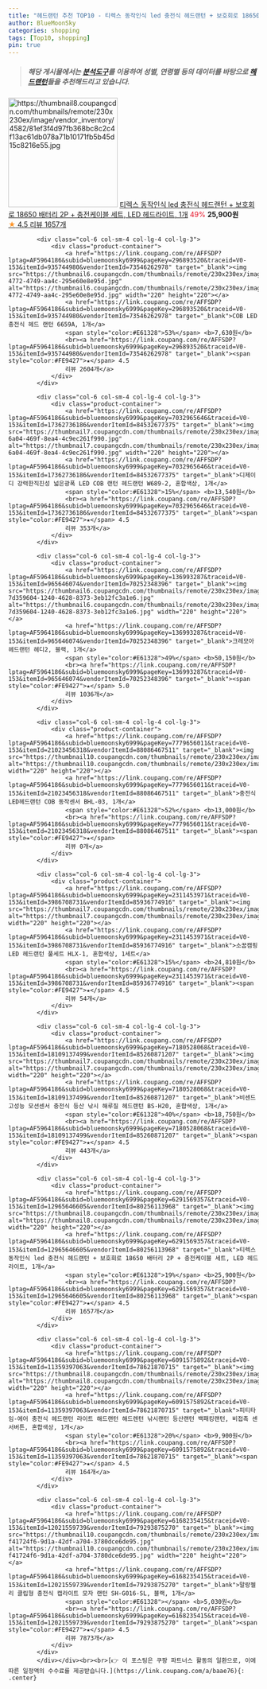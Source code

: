 ```yaml
---
title: "헤드랜턴 추천 TOP10 - 티렉스 동작인식 led 충전식 헤드랜턴 + 보호회로 18650 배터리 2P + 충전케이블 세트, LED 헤드라이트, 1개"
author: BlueMoonSky
categories: shopping
tags: [Top10, shopping]
pin: true
---
```


> ##### 해당 게시물에서는 [**분석도구**](https://itemscout.io/)를 이용하여 **성별**, **연령별** 등의 데이터를 바탕으로 [**헤드랜턴**](https://link.coupang.com/a/baae76)들을 추천해드리고 있습니다.
<div class="container"><div class="row">
            <div class="col-6 col-sm-4 col-lg-4 col-lg-3">
                <div class="product-container">
                    <a href="https://link.coupang.com/re/AFFSDP?lptag=AF5964186&subid=bluemoonsky6999&pageKey=6291569357&traceid=V0-153&itemId=12965646605&vendorItemId=80256113968" target="_blank"><img src="https://thumbnail8.coupangcdn.com/thumbnails/remote/230x230ex/image/vendor_inventory/4582/81ef3f4d97fb368bc8c2c4f13ac61db078a71b10171fb5b45d15c8216e55.jpg" alt="https://thumbnail8.coupangcdn.com/thumbnails/remote/230x230ex/image/vendor_inventory/4582/81ef3f4d97fb368bc8c2c4f13ac61db078a71b10171fb5b45d15c8216e55.jpg" width="220" height="220"></a>
                    <a href="https://link.coupang.com/re/AFFSDP?lptag=AF5964186&subid=bluemoonsky6999&pageKey=6291569357&traceid=V0-153&itemId=12965646605&vendorItemId=80256113968" target="_blank">티렉스 동작인식 led 충전식 헤드랜턴 + 보호회로 18650 배터리 2P + 충전케이블 세트, LED 헤드라이트, 1개</a>
                    <span style="color:#E61328">49%</span> <b>25,900원</b>
                    <br><a href="https://link.coupang.com/re/AFFSDP?lptag=AF5964186&subid=bluemoonsky6999&pageKey=6291569357&traceid=V0-153&itemId=12965646605&vendorItemId=80256113968" target="_blank"><span style="color:#FE9427">★</span> 4.5
                    리뷰 1657개</a>
                </div>
            </div>
            
            <div class="col-6 col-sm-4 col-lg-4 col-lg-3">
                <div class="product-container">
                    <a href="https://link.coupang.com/re/AFFSDP?lptag=AF5964186&subid=bluemoonsky6999&pageKey=296893520&traceid=V0-153&itemId=935744980&vendorItemId=73546262978" target="_blank"><img src="https://thumbnail6.coupangcdn.com/thumbnails/remote/230x230ex/image/retail/images/2021/01/20/9/2/158c1796-4772-4749-aa4c-295e60e8e95d.jpg" alt="https://thumbnail6.coupangcdn.com/thumbnails/remote/230x230ex/image/retail/images/2021/01/20/9/2/158c1796-4772-4749-aa4c-295e60e8e95d.jpg" width="220" height="220"></a>
                    <a href="https://link.coupang.com/re/AFFSDP?lptag=AF5964186&subid=bluemoonsky6999&pageKey=296893520&traceid=V0-153&itemId=935744980&vendorItemId=73546262978" target="_blank">COB LED 충전식 헤드 랜턴 6659A, 1개</a>
                    <span style="color:#E61328">53%</span> <b>7,630원</b>
                    <br><a href="https://link.coupang.com/re/AFFSDP?lptag=AF5964186&subid=bluemoonsky6999&pageKey=296893520&traceid=V0-153&itemId=935744980&vendorItemId=73546262978" target="_blank"><span style="color:#FE9427">★</span> 4.5
                    리뷰 2604개</a>
                </div>
            </div>
            
            <div class="col-6 col-sm-4 col-lg-4 col-lg-3">
                <div class="product-container">
                    <a href="https://link.coupang.com/re/AFFSDP?lptag=AF5964186&subid=bluemoonsky6999&pageKey=7032965646&traceid=V0-153&itemId=17362736186&vendorItemId=84532677375" target="_blank"><img src="https://thumbnail7.coupangcdn.com/thumbnails/remote/230x230ex/image/retail/images/2022/12/30/12/9/f4ccc8d9-6a04-469f-8ea4-4c9ec261f990.jpg" alt="https://thumbnail7.coupangcdn.com/thumbnails/remote/230x230ex/image/retail/images/2022/12/30/12/9/f4ccc8d9-6a04-469f-8ea4-4c9ec261f990.jpg" width="220" height="220"></a>
                    <a href="https://link.coupang.com/re/AFFSDP?lptag=AF5964186&subid=bluemoonsky6999&pageKey=7032965646&traceid=V0-153&itemId=17362736186&vendorItemId=84532677375" target="_blank">디제이디 강력한직진성 넓은광폭 LED COB 랜턴 헤드랜턴 W689-2, 혼합색상, 1개</a>
                    <span style="color:#E61328">15%</span> <b>13,540원</b>
                    <br><a href="https://link.coupang.com/re/AFFSDP?lptag=AF5964186&subid=bluemoonsky6999&pageKey=7032965646&traceid=V0-153&itemId=17362736186&vendorItemId=84532677375" target="_blank"><span style="color:#FE9427">★</span> 4.5
                    리뷰 353개</a>
                </div>
            </div>
            
            <div class="col-6 col-sm-4 col-lg-4 col-lg-3">
                <div class="product-container">
                    <a href="https://link.coupang.com/re/AFFSDP?lptag=AF5964186&subid=bluemoonsky6999&pageKey=136993287&traceid=V0-153&itemId=965646074&vendorItemId=70252348396" target="_blank"><img src="https://thumbnail6.coupangcdn.com/thumbnails/remote/230x230ex/image/retail/images/1207289317880484-7d359604-1240-4628-8373-3eb12fc3a1e6.jpg" alt="https://thumbnail6.coupangcdn.com/thumbnails/remote/230x230ex/image/retail/images/1207289317880484-7d359604-1240-4628-8373-3eb12fc3a1e6.jpg" width="220" height="220"></a>
                    <a href="https://link.coupang.com/re/AFFSDP?lptag=AF5964186&subid=bluemoonsky6999&pageKey=136993287&traceid=V0-153&itemId=965646074&vendorItemId=70252348396" target="_blank">크레모아 헤드랜턴 헤디2, 블랙, 1개</a>
                    <span style="color:#E61328">49%</span> <b>50,150원</b>
                    <br><a href="https://link.coupang.com/re/AFFSDP?lptag=AF5964186&subid=bluemoonsky6999&pageKey=136993287&traceid=V0-153&itemId=965646074&vendorItemId=70252348396" target="_blank"><span style="color:#FE9427">★</span> 5.0
                    리뷰 1036개</a>
                </div>
            </div>
            
            <div class="col-6 col-sm-4 col-lg-4 col-lg-3">
                <div class="product-container">
                    <a href="https://link.coupang.com/re/AFFSDP?lptag=AF5964186&subid=bluemoonsky6999&pageKey=7779656011&traceid=V0-153&itemId=21023456318&vendorItemId=88086467511" target="_blank"><img src="https://thumbnail10.coupangcdn.com/thumbnails/remote/230x230ex/image/vendor_inventory/b605/817b600ebd2d9c1290bb447479cacf0cc027adbbafc4aa39aea6572832ef.jpg" alt="https://thumbnail10.coupangcdn.com/thumbnails/remote/230x230ex/image/vendor_inventory/b605/817b600ebd2d9c1290bb447479cacf0cc027adbbafc4aa39aea6572832ef.jpg" width="220" height="220"></a>
                    <a href="https://link.coupang.com/re/AFFSDP?lptag=AF5964186&subid=bluemoonsky6999&pageKey=7779656011&traceid=V0-153&itemId=21023456318&vendorItemId=88086467511" target="_blank">충전식 LED헤드랜턴 COB 동작센서 BHL-03, 1개</a>
                    <span style="color:#E61328">52%</span> <b>13,000원</b>
                    <br><a href="https://link.coupang.com/re/AFFSDP?lptag=AF5964186&subid=bluemoonsky6999&pageKey=7779656011&traceid=V0-153&itemId=21023456318&vendorItemId=88086467511" target="_blank"><span style="color:#FE9427">★</span> 
                    리뷰 0개</a>
                </div>
            </div>
            
            <div class="col-6 col-sm-4 col-lg-4 col-lg-3">
                <div class="product-container">
                    <a href="https://link.coupang.com/re/AFFSDP?lptag=AF5964186&subid=bluemoonsky6999&pageKey=2311453971&traceid=V0-153&itemId=3986708731&vendorItemId=85936774916" target="_blank"><img src="https://thumbnail7.coupangcdn.com/thumbnails/remote/230x230ex/image/vendor_inventory/7e20/0a6cafb85404d04608c80182c5dcf29de9a5b496003d57a4350a92deb4f0.jpg" alt="https://thumbnail7.coupangcdn.com/thumbnails/remote/230x230ex/image/vendor_inventory/7e20/0a6cafb85404d04608c80182c5dcf29de9a5b496003d57a4350a92deb4f0.jpg" width="220" height="220"></a>
                    <a href="https://link.coupang.com/re/AFFSDP?lptag=AF5964186&subid=bluemoonsky6999&pageKey=2311453971&traceid=V0-153&itemId=3986708731&vendorItemId=85936774916" target="_blank">소꿉캠핑 LED 헤드랜턴 풀세트 HLX-1, 혼합색상, 1세트</a>
                    <span style="color:#E61328">15%</span> <b>24,810원</b>
                    <br><a href="https://link.coupang.com/re/AFFSDP?lptag=AF5964186&subid=bluemoonsky6999&pageKey=2311453971&traceid=V0-153&itemId=3986708731&vendorItemId=85936774916" target="_blank"><span style="color:#FE9427">★</span> 4.5
                    리뷰 54개</a>
                </div>
            </div>
            
            <div class="col-6 col-sm-4 col-lg-4 col-lg-3">
                <div class="product-container">
                    <a href="https://link.coupang.com/re/AFFSDP?lptag=AF5964186&subid=bluemoonsky6999&pageKey=7180528068&traceid=V0-153&itemId=18109137499&vendorItemId=85260871207" target="_blank"><img src="https://thumbnail7.coupangcdn.com/thumbnails/remote/230x230ex/image/rs_quotation_api/ucbwyodm/0948029291ee4a2299e9408b6572527a.jpg" alt="https://thumbnail7.coupangcdn.com/thumbnails/remote/230x230ex/image/rs_quotation_api/ucbwyodm/0948029291ee4a2299e9408b6572527a.jpg" width="220" height="220"></a>
                    <a href="https://link.coupang.com/re/AFFSDP?lptag=AF5964186&subid=bluemoonsky6999&pageKey=7180528068&traceid=V0-153&itemId=18109137499&vendorItemId=85260871207" target="_blank">비센드 고성능 모션센서 충전식 등산 낚시 해루질 헤드랜턴 BS-H20, 혼합색상, 1개</a>
                    <span style="color:#E61328">40%</span> <b>18,750원</b>
                    <br><a href="https://link.coupang.com/re/AFFSDP?lptag=AF5964186&subid=bluemoonsky6999&pageKey=7180528068&traceid=V0-153&itemId=18109137499&vendorItemId=85260871207" target="_blank"><span style="color:#FE9427">★</span> 4.5
                    리뷰 443개</a>
                </div>
            </div>
            
            <div class="col-6 col-sm-4 col-lg-4 col-lg-3">
                <div class="product-container">
                    <a href="https://link.coupang.com/re/AFFSDP?lptag=AF5964186&subid=bluemoonsky6999&pageKey=6291569357&traceid=V0-153&itemId=12965646605&vendorItemId=80256113968" target="_blank"><img src="https://thumbnail8.coupangcdn.com/thumbnails/remote/230x230ex/image/vendor_inventory/4582/81ef3f4d97fb368bc8c2c4f13ac61db078a71b10171fb5b45d15c8216e55.jpg" alt="https://thumbnail8.coupangcdn.com/thumbnails/remote/230x230ex/image/vendor_inventory/4582/81ef3f4d97fb368bc8c2c4f13ac61db078a71b10171fb5b45d15c8216e55.jpg" width="220" height="220"></a>
                    <a href="https://link.coupang.com/re/AFFSDP?lptag=AF5964186&subid=bluemoonsky6999&pageKey=6291569357&traceid=V0-153&itemId=12965646605&vendorItemId=80256113968" target="_blank">티렉스 동작인식 led 충전식 헤드랜턴 + 보호회로 18650 배터리 2P + 충전케이블 세트, LED 헤드라이트, 1개</a>
                    <span style="color:#E61328">19%</span> <b>25,900원</b>
                    <br><a href="https://link.coupang.com/re/AFFSDP?lptag=AF5964186&subid=bluemoonsky6999&pageKey=6291569357&traceid=V0-153&itemId=12965646605&vendorItemId=80256113968" target="_blank"><span style="color:#FE9427">★</span> 4.5
                    리뷰 1657개</a>
                </div>
            </div>
            
            <div class="col-6 col-sm-4 col-lg-4 col-lg-3">
                <div class="product-container">
                    <a href="https://link.coupang.com/re/AFFSDP?lptag=AF5964186&subid=bluemoonsky6999&pageKey=6091575892&traceid=V0-153&itemId=11359397063&vendorItemId=78621870715" target="_blank"><img src="https://thumbnail8.coupangcdn.com/thumbnails/remote/230x230ex/image/vendor_inventory/efa1/a90ab3817f5faec9cd12d9e8ffa30af56546a4fdb7648f17f518711730a0.jpg" alt="https://thumbnail8.coupangcdn.com/thumbnails/remote/230x230ex/image/vendor_inventory/efa1/a90ab3817f5faec9cd12d9e8ffa30af56546a4fdb7648f17f518711730a0.jpg" width="220" height="220"></a>
                    <a href="https://link.coupang.com/re/AFFSDP?lptag=AF5964186&subid=bluemoonsky6999&pageKey=6091575892&traceid=V0-153&itemId=11359397063&vendorItemId=78621870715" target="_blank">피티타임-에어 충전식 헤드랜턴 라이트 해드랜턴 해드렌턴 낚시랜턴 등산랜턴 백패킹랜턴, 비접촉 센서버튼, 혼합색상, 1개</a>
                    <span style="color:#E61328">20%</span> <b>9,900원</b>
                    <br><a href="https://link.coupang.com/re/AFFSDP?lptag=AF5964186&subid=bluemoonsky6999&pageKey=6091575892&traceid=V0-153&itemId=11359397063&vendorItemId=78621870715" target="_blank"><span style="color:#FE9427">★</span> 4.5
                    리뷰 164개</a>
                </div>
            </div>
            
            <div class="col-6 col-sm-4 col-lg-4 col-lg-3">
                <div class="product-container">
                    <a href="https://link.coupang.com/re/AFFSDP?lptag=AF5964186&subid=bluemoonsky6999&pageKey=6168235415&traceid=V0-153&itemId=12021559739&vendorItemId=79293875270" target="_blank"><img src="https://thumbnail10.coupangcdn.com/thumbnails/remote/230x230ex/image/retail/images/3751550181358497-f41724f6-9d1a-42df-a704-3780dce6de95.jpg" alt="https://thumbnail10.coupangcdn.com/thumbnails/remote/230x230ex/image/retail/images/3751550181358497-f41724f6-9d1a-42df-a704-3780dce6de95.jpg" width="220" height="220"></a>
                    <a href="https://link.coupang.com/re/AFFSDP?lptag=AF5964186&subid=bluemoonsky6999&pageKey=6168235415&traceid=V0-153&itemId=12021559739&vendorItemId=79293875270" target="_blank">말랑젤리 클립형 충전식 캡라이트 모자 랜턴 SH-G016-SL, 블랙, 1개</a>
                    <span style="color:#E61328"></span> <b>5,030원</b>
                    <br><a href="https://link.coupang.com/re/AFFSDP?lptag=AF5964186&subid=bluemoonsky6999&pageKey=6168235415&traceid=V0-153&itemId=12021559739&vendorItemId=79293875270" target="_blank"><span style="color:#FE9427">★</span> 4.5
                    리뷰 7873개</a>
                </div>
            </div>
            </div></div><br><br>[👉 이 포스팅은 쿠팡 파트너스 활동의 일환으로, 이에 따른 일정액의 수수료를 제공받습니다.](https://link.coupang.com/a/baae76){: .center}